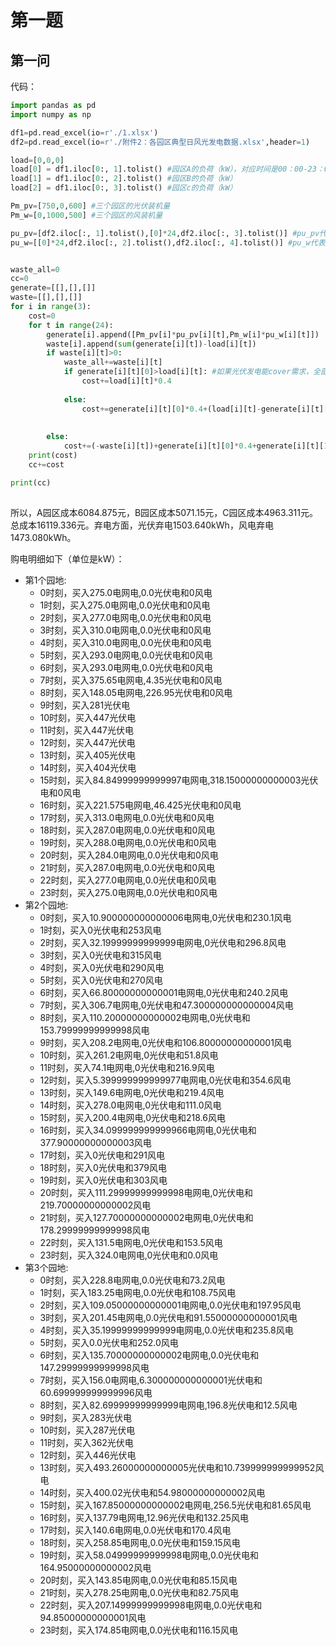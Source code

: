 # 第一题
## 第一问
代码：
```py
import pandas as pd
import numpy as np

df1=pd.read_excel(io=r'./1.xlsx')
df2=pd.read_excel(io=r'./附件2：各园区典型日风光发电数据.xlsx',header=1)

load=[0,0,0]
load[0] = df1.iloc[0:, 1].tolist() #园区A的负荷（kW），对应时间是00：00-23：00
load[1] = df1.iloc[0:, 2].tolist() #园区B的负荷（kW）
load[2] = df1.iloc[0:, 3].tolist() #园区c的负荷（kW）

Pm_pv=[750,0,600] #三个园区的光伏装机量
Pm_w=[0,1000,500] #三个园区的风装机量

pu_pv=[df2.iloc[:, 1].tolist(),[0]*24,df2.iloc[:, 3].tolist()] #pu_pv代表三个园区的光伏出力系数
pu_w=[[0]*24,df2.iloc[:, 2].tolist(),df2.iloc[:, 4].tolist()] #pu_w代表园区的风电出力系数


waste_all=0
cc=0
generate=[[],[],[]]
waste=[[],[],[]]
for i in range(3):
    cost=0
    for t in range(24):
        generate[i].append([Pm_pv[i]*pu_pv[i][t],Pm_w[i]*pu_w[i][t]])
        waste[i].append(sum(generate[i][t])-load[i][t])
        if waste[i][t]>0:
            waste_all+=waste[i][t]
            if generate[i][t][0]>load[i][t]: #如果光伏发电能cover需求，全部买光电
                cost+=load[i][t]*0.4
    
            else:
                cost+=generate[i][t][0]*0.4+(load[i][t]-generate[i][t][0])*0.5
                
            
        else:
            cost+=(-waste[i][t])+generate[i][t][0]*0.4+generate[i][t][1]*0.5 #从电网买电
    print(cost)
    cc+=cost

print(cc)
         
```

所以，A园区成本6084.875元，B园区成本5071.15元，C园区成本4963.311元。总成本16119.336元。弃电方面，光伏弃电1503.640kWh，风电弃电1473.080kWh。

购电明细如下（单位是kW）：

+ 第1个园地:
   + 0时刻，买入275.0电网电,0.0光伏电和0风电
   + 1时刻，买入275.0电网电,0.0光伏电和0风电
   + 2时刻，买入277.0电网电,0.0光伏电和0风电
   + 3时刻，买入310.0电网电,0.0光伏电和0风电
   + 4时刻，买入310.0电网电,0.0光伏电和0风电
   + 5时刻，买入293.0电网电,0.0光伏电和0风电
   + 6时刻，买入293.0电网电,0.0光伏电和0风电
   + 7时刻，买入375.65电网电,4.35光伏电和0风电
   + 8时刻，买入148.05电网电,226.95光伏电和0风电
   + 9时刻，买入281光伏电
   + 10时刻，买入447光伏电
   + 11时刻，买入447光伏电
   + 12时刻，买入447光伏电
   + 13时刻，买入405光伏电
   + 14时刻，买入404光伏电
   + 15时刻，买入84.84999999999997电网电,318.15000000000003光伏电和0风电
   + 16时刻，买入221.575电网电,46.425光伏电和0风电
   + 17时刻，买入313.0电网电,0.0光伏电和0风电
   + 18时刻，买入287.0电网电,0.0光伏电和0风电
   + 19时刻，买入288.0电网电,0.0光伏电和0风电
   + 20时刻，买入284.0电网电,0.0光伏电和0风电
   + 21时刻，买入287.0电网电,0.0光伏电和0风电
   + 22时刻，买入277.0电网电,0.0光伏电和0风电
   + 23时刻，买入275.0电网电,0.0光伏电和0风电
+ 第2个园地:
   + 0时刻，买入10.900000000000006电网电,0光伏电和230.1风电
   + 1时刻，买入0光伏电和253风电
   + 2时刻，买入32.19999999999999电网电,0光伏电和296.8风电
   + 3时刻，买入0光伏电和315风电
   + 4时刻，买入0光伏电和290风电
   + 5时刻，买入0光伏电和270风电
   + 6时刻，买入66.80000000000001电网电,0光伏电和240.2风电
   + 7时刻，买入306.7电网电,0光伏电和47.300000000000004风电
   + 8时刻，买入110.20000000000002电网电,0光伏电和153.79999999999998风电
   + 9时刻，买入208.2电网电,0光伏电和106.80000000000001风电
   + 10时刻，买入261.2电网电,0光伏电和51.8风电
   + 11时刻，买入74.1电网电,0光伏电和216.9风电
   + 12时刻，买入5.399999999999977电网电,0光伏电和354.6风电
   + 13时刻，买入149.6电网电,0光伏电和219.4风电
   + 14时刻，买入278.0电网电,0光伏电和111.0风电
   + 15时刻，买入200.4电网电,0光伏电和218.6风电
   + 16时刻，买入34.099999999999966电网电,0光伏电和377.90000000000003风电
   + 17时刻，买入0光伏电和291风电
   + 18时刻，买入0光伏电和379风电
   + 19时刻，买入0光伏电和303风电
   + 20时刻，买入111.29999999999998电网电,0光伏电和219.70000000000002风电
   + 21时刻，买入127.70000000000002电网电,0光伏电和178.29999999999998风电
   + 22时刻，买入131.5电网电,0光伏电和153.5风电
   + 23时刻，买入324.0电网电,0光伏电和0.0风电
+ 第3个园地:
   + 0时刻，买入228.8电网电,0.0光伏电和73.2风电
   + 1时刻，买入183.25电网电,0.0光伏电和108.75风电
   + 2时刻，买入109.05000000000001电网电,0.0光伏电和197.95风电
   + 3时刻，买入201.45电网电,0.0光伏电和91.55000000000001风电
   + 4时刻，买入35.19999999999999电网电,0.0光伏电和235.8风电
   + 5时刻，买入0.0光伏电和252.0风电
   + 6时刻，买入135.70000000000002电网电,0.0光伏电和147.29999999999998风电
   + 7时刻，买入156.0电网电,6.300000000000001光伏电和60.699999999999996风电
   + 8时刻，买入82.69999999999999电网电,196.8光伏电和12.5风电
   + 9时刻，买入283光伏电
   + 10时刻，买入287光伏电
   + 11时刻，买入362光伏电
   + 12时刻，买入446光伏电
   + 13时刻，买入493.26000000000005光伏电和10.739999999999952风电
   + 14时刻，买入400.02光伏电和54.98000000000002风电
   + 15时刻，买入167.85000000000002电网电,256.5光伏电和81.65风电
   + 16时刻，买入137.79电网电,12.96光伏电和132.25风电
   + 17时刻，买入140.6电网电,0.0光伏电和170.4风电
   + 18时刻，买入258.85电网电,0.0光伏电和159.15风电
   + 19时刻，买入58.04999999999998电网电,0.0光伏电和164.95000000000002风电
   + 20时刻，买入143.85电网电,0.0光伏电和85.15风电
   + 21时刻，买入278.25电网电,0.0光伏电和82.75风电
   + 22时刻，买入207.14999999999998电网电,0.0光伏电和94.85000000000001风电
   + 23时刻，买入174.85电网电,0.0光伏电和116.15风电

